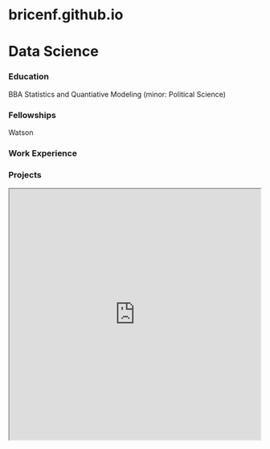 # bricenf.github.io
 
# Data Science
### Education
BBA Statistics and Quantiative Modeling (minor: Political Science)

### Fellowships
Watson

### Work Experience

### Projects
<iframe src="https://github.com/bricenf/bricenf.github.io/blob/main/my_pydeck_map.html" height="500" width="500"></iframe>


